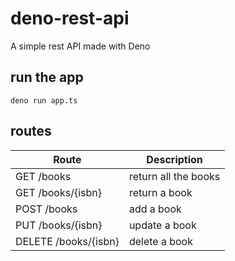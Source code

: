 # deno-rest-api
A simple rest API made with Deno

## run the app
`deno run app.ts`

## routes

| Route                | Description              |
| -------------------- | ------------------------ |
| GET /books           | return all the books     |
| GET /books/{isbn}    | return a book            |
| POST /books          | add a book               |
| PUT /books/{isbn}    | update a book            |
| DELETE /books/{isbn} | delete a book            |

